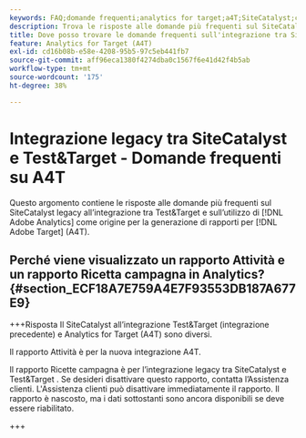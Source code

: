```yaml
---
keywords: FAQ;domande frequenti;analytics for target;a4T;SiteCatalyst;campagna>ricetta;Test&Target;integrazione
description: Trova le risposte alle domande più frequenti sul SiteCatalyst legacy all’integrazione di Test&Target e sull’utilizzo di Analytics per [!DNL Target] (A4T).
title: Dove posso trovare le domande frequenti sull'integrazione tra SiteCatalyst e Test&Target?
feature: Analytics for Target (A4T)
exl-id: cd16b08b-e58e-4208-95b5-97c5eb441fb7
source-git-commit: aff96eca1380f4274dba0c1567f6e41d42f4b5ab
workflow-type: tm+mt
source-wordcount: '175'
ht-degree: 38%

---
```


# Integrazione legacy tra SiteCatalyst e Test&amp;Target - Domande frequenti su A4T

Questo argomento contiene le risposte alle domande più frequenti sul SiteCatalyst legacy all’integrazione tra Test&amp;Target e sull’utilizzo di [!DNL Adobe Analytics] come origine per la generazione di rapporti per [!DNL Adobe Target] (A4T).

## Perché viene visualizzato un rapporto Attività e un rapporto Ricetta campagna in Analytics? {#section_ECF18A7E759A4E7F93553DB187A677E9}

+++Risposta Il SiteCatalyst all’integrazione Test&amp;Target (integrazione precedente) e Analytics for Target (A4T) sono diversi.

Il rapporto Attività è per la nuova integrazione A4T.

Il rapporto Ricette campagna è per l’integrazione legacy tra SiteCatalyst e Test&amp;Target . Se desideri disattivare questo rapporto, contatta l’Assistenza clienti. L&#39;Assistenza clienti può disattivare immediatamente il rapporto. Il rapporto è nascosto, ma i dati sottostanti sono ancora disponibili se deve essere riabilitato.

+++